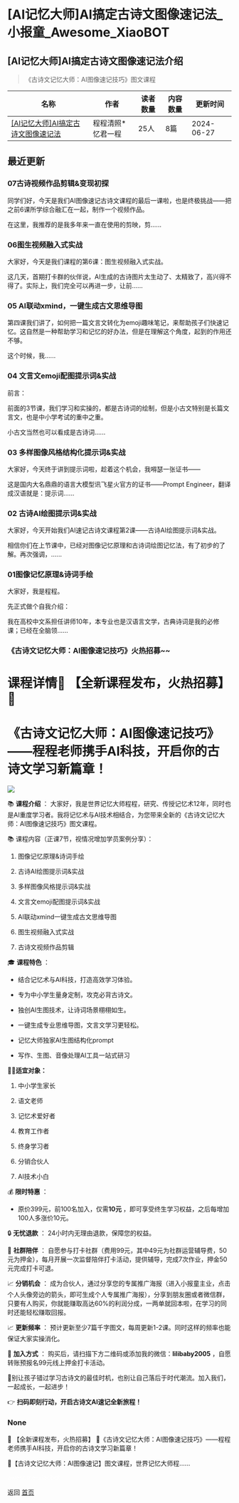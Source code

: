 # [AI记忆大师]AI搞定古诗文图像速记法_小报童_Awesome_XiaoBOT

## [AI记忆大师]AI搞定古诗文图像速记法介绍
> 《古诗文记忆大师：AI图像速记技巧》图文课程  
  


|名称|作者|读者数量|内容数量|更新时间|
|---|---|---|---|---|
|[[AI记忆大师]AI搞定古诗文图像速记法](https://xiaobot.net/p/20240408?refer=0b133df9-27dc-423b-8101-639049001c13)|程程清照*忆君一程|25人|8篇|2024-06-27|

## 最近更新
### 07古诗视频作品剪辑&变现初探

同学们好，今天是我们AI图像速记古诗文课程的最后一课啦，也是终极挑战——把之前6课所学综合融汇在一起，制作一个视频作品。

在这里，我推荐的是我多年来一直在使用的剪映，剪......

### 06图生视频融入式实战

大家好，今天是我们课程的第6课：图生视频融入式实战。

这几天，首期打卡群的伙伴说，AI生成的古诗图片太生动了、太精致了，高兴得不得了。实际上，我们完全可以再进一步，让前......

### 05 AI联动xmind，一键生成古文思维导图

第四课我们讲了，如何把一篇文言文转化为emoji趣味笔记，来帮助孩子们快速记忆。这自然是一种帮助学习和记忆的好办法，但是在理解这个角度，起到的作用还不够。

这个时候，我......

### 04 文言文emoji配图提示词&实战

前言：

前面的3节课，我们学习和实操的，都是古诗词的绘制，但是小古文特别是长篇文言文，也是中小学考试的重中之重。

小古文当然也可以看成是古诗词......

### 03 多样图像风格结构化提示词&实战

大家好，今天终于讲到提示词啦，趁着这个机会，我嘚瑟一张证书——

这是国内大名鼎鼎的语言大模型讯飞星火官方的证书——Prompt Engineer，翻译成汉语就是：提示词......

### 02 古诗AI绘图提示词&实战

大家好，今天开始我们AI速记古诗文课程第2课——古诗AI绘图提示词&实战。

相信你们在上节课中，已经对图像记忆原理和古诗词绘图记忆法，有了初步的了解。再次强调，......

### 01图像记忆原理&诗词手绘

大家好，我是程程。

先正式做个自我介绍：

我在高校中文系担任讲师10年，本专业也是汉语言文学，古典诗词是我的必修课；已经在全脑领......

### 《古诗文记忆大师：AI图像速记技巧》火热招募~~

# 课程详情🌟 **【全新课程发布，火热招募】** 🌟

# 《古诗文记忆大师：AI图像速记技巧》——程程老师携手AI科技，开启你的古诗文学习新篇章！

![](https://static.xiaobot.net/file/2024-06-09/556482/4006ddc95c6461c43231eaa62e8293d3.png)

📚 **课程介绍** ：
大家好，我是世界记忆大师程程，研究、传授记忆术12年，同时也是AI重度学习者。我将记忆术与AI技术相结合，为您带来全新的《古诗文记忆大师：AI图像速记技巧》图文课程。

📚 课程内容（正课7节，视情况增加学员案例分享）：

  1. 图像记忆原理&诗词手绘

  2. 古诗AI绘图提示词&实战

  3. 多样图像风格提示词&实战

  4. 文言文emoji配图提示词&实战

  5. AI联动xmind一键生成古文思维导图

  6. 图生视频融入式实战

  7. 古诗文视频作品剪辑

🎓 **课程特色** ：

  * 结合记忆术与AI科技，打造高效学习体验。

  * 专为中小学生量身定制，攻克必背古诗文。

  * 独创AI生图技术，让诗词场景栩栩如生。

  * 一键生成专业思维导图，文言文学习更轻松。

  * 记忆大师独家AI生图结构化prompt

  * 写作、生图、音像处理AI工具一站式研习

**👩‍🏫适宜对象：**

  1. 中小学生家长

  2. 语文老师

  3. 记忆术爱好者

  4. 教育工作者

  5. 终身学习者

  6. 分销合伙人

  7. AI技术小白

💰 **限时特惠** ：

  * 原价399元，前100名加入，仅需**10元** ，即可享受终生学习权益，之后每增加100人多涨价10元。

🔒 **无忧退款** ： 24小时内无理由退款，保障您的权益。

👥 **社群陪伴** ：
自愿参与打卡社群（费用99元，其中49元为社群运营辅导费，50元为押金），每月开展一次监督陪伴打卡活动，提供辅导，完成7次作业，押金50元完成打卡可退。

📈 **分销机会** ：
成为合伙人，通过分享您的专属推广海报（进入小报童主业，点击个人头像旁边的箭头，即可生成个人专属推广海报），分享到朋友圈或者微信群，只要有人购买，你就能赚取高达60%的利润分成，一两单就回本啦，在学习的同时还能轻松赚取回报。

📈 **更新频率** ： 预计更新至少7篇千字图文，每周更新1-2课。同时这样的频率也能保证大家实操消化。

📱 **加入方式** ： 购买后，请扫描下方二维码或添加我的微信：**lilibaby2005** ，自愿转账预报名99元线上押金打卡活动。

🌟别让孩子错过学习古诗文的最佳时机，也别让自己落后于时代潮流。加入我们，一起成长，一起进步！

👉 **扫码即刻行动，开启古诗文AI速记全新旅程！**

### None

🌟 【全新课程发布，火热招募】 🌟《古诗文记忆大师：AI图像速记技巧》——程程老师携手AI科技，开启你的古诗文学习新篇章！

🌟【古诗文记忆大师：AI图像速记】图文课程，世界记忆大师程......


<a href="https://github.com/Reno9527/awesome-xiaobot" style="color: white; text-decoration: none;">awesome-xiaobot</a>

返回 [首页](../README.md)
